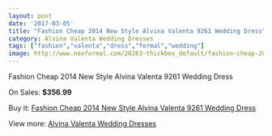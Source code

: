 ```yaml
---
layout: post
date: '2017-03-05'
title: "Fashion Cheap 2014 New Style Alvina Valenta 9261 Wedding Dress"
category: Alvina Valenta Wedding Dresses
tags: ["fashion","valenta","dress","formal","wedding"]
image: http://www.neoformal.com/20263-thickbox_default/fashion-cheap-2014-new-style-alvina-valenta-9261-wedding-dress.jpg
---
```

Fashion Cheap 2014 New Style Alvina Valenta 9261 Wedding Dress

On Sales: **$356.99**
<a href="https://www.neoformal.com/en/alvina-valenta-wedding-dresses-2014/6443-fashion-cheap-2014-new-style-alvina-valenta-9261-wedding-dress.html"><amp-img layout="responsive" width="600" height="600" src="//www.neoformal.com/20263-thickbox_default/fashion-cheap-2014-new-style-alvina-valenta-9261-wedding-dress.jpg" alt="Fashion Cheap 2014 New Style Alvina Valenta 9261 Wedding Dress 0" /></a>
<a href="https://www.neoformal.com/en/alvina-valenta-wedding-dresses-2014/6443-fashion-cheap-2014-new-style-alvina-valenta-9261-wedding-dress.html"><amp-img layout="responsive" width="600" height="600" src="//www.neoformal.com/20264-thickbox_default/fashion-cheap-2014-new-style-alvina-valenta-9261-wedding-dress.jpg" alt="Fashion Cheap 2014 New Style Alvina Valenta 9261 Wedding Dress 1" /></a>

Buy it: [Fashion Cheap 2014 New Style Alvina Valenta 9261 Wedding Dress](https://www.neoformal.com/en/alvina-valenta-wedding-dresses-2014/6443-fashion-cheap-2014-new-style-alvina-valenta-9261-wedding-dress.html "Fashion Cheap 2014 New Style Alvina Valenta 9261 Wedding Dress")

View more: [Alvina Valenta Wedding Dresses](https://www.neoformal.com/en/83-alvina-valenta-wedding-dresses-2014 "Alvina Valenta Wedding Dresses")